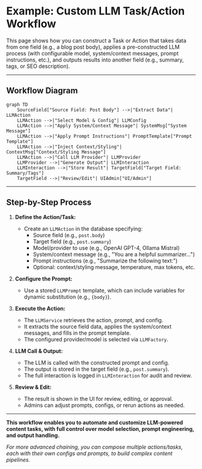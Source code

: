 # Example: Custom LLM Task/Action Workflow

This page shows how you can construct a Task or Action that takes data from one field (e.g., a blog post body), applies a pre-constructed LLM process (with configurable model, system/context messages, prompt instructions, etc.), and outputs results into another field (e.g., summary, tags, or SEO description).

---

## Workflow Diagram

```mermaid
graph TD
    SourceField["Source Field: Post Body"] -->|"Extract Data"| LLMAction
    LLMAction -->|"Select Model & Config"| LLMConfig
    LLMAction -->|"Apply System/Context Message"| SystemMsg["System Message"]
    LLMAction -->|"Apply Prompt Instructions"| PromptTemplate["Prompt Template"]
    LLMAction -->|"Inject Context/Styling"| ContextMsg["Context/Styling Message"]
    LLMAction -->|"Call LLM Provider"| LLMProvider
    LLMProvider -->|"Generate Output"| LLMInteraction
    LLMInteraction -->|"Store Result"| TargetField["Target Field: Summary/Tags"]
    TargetField -->|"Review/Edit"| UIAdmin["UI/Admin"]
```

---

## Step-by-Step Process

1. **Define the Action/Task:**
   - Create an `LLMAction` in the database specifying:
     - Source field (e.g., `post.body`)
     - Target field (e.g., `post.summary`)
     - Model/provider to use (e.g., OpenAI GPT-4, Ollama Mistral)
     - System/context message (e.g., "You are a helpful summarizer...")
     - Prompt instructions (e.g., "Summarize the following text:")
     - Optional: context/styling message, temperature, max tokens, etc.

2. **Configure the Prompt:**
   - Use a stored `LLMPrompt` template, which can include variables for dynamic substitution (e.g., `{body}`).

3. **Execute the Action:**
   - The `LLMService` retrieves the action, prompt, and config.
   - It extracts the source field data, applies the system/context messages, and fills in the prompt template.
   - The configured provider/model is selected via `LLMFactory`.

4. **LLM Call & Output:**
   - The LLM is called with the constructed prompt and config.
   - The output is stored in the target field (e.g., `post.summary`).
   - The full interaction is logged in `LLMInteraction` for audit and review.

5. **Review & Edit:**
   - The result is shown in the UI for review, editing, or approval.
   - Admins can adjust prompts, configs, or rerun actions as needed.

---

**This workflow enables you to automate and customize LLM-powered content tasks, with full control over model selection, prompt engineering, and output handling.**

*For more advanced chaining, you can compose multiple actions/tasks, each with their own configs and prompts, to build complex content pipelines.* 